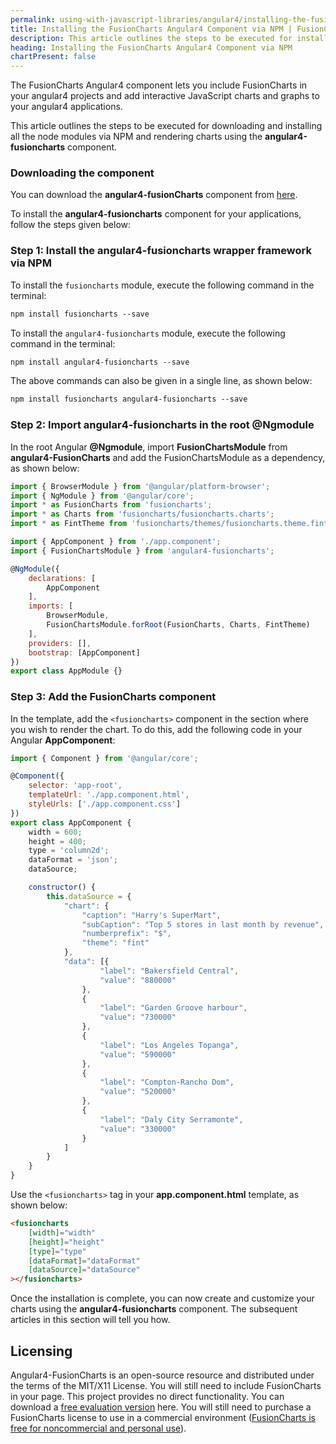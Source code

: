```yaml
---
permalink: using-with-javascript-libraries/angular4/installing-the-fusioncharts-angular4-component-via-npm.html
title: Installing the FusionCharts Angular4 Component via NPM | FusionCharts
description: This article outlines the steps to be executed for installing all the node modules via NPM and rendering charts using the vue-fusioncharts component.
heading: Installing the FusionCharts Angular4 Component via NPM
chartPresent: false
---
```

The FusionCharts Angular4 component lets you include FusionCharts in your angular4 projects and add interactive JavaScript charts and graphs to your angular4 applications.

This article outlines the steps to be executed for downloading and installing all the node modules via NPM and rendering charts using the __angular4-fusioncharts__ component.

### Downloading the component

You can download the __angular4-fusionCharts__ component from [here](https://www.fusioncharts.com/angular4-fusioncharts/).

To install the __angular4-fusioncharts__ component for your applications, follow the steps given below:

### Step 1: Install the angular4-fusioncharts wrapper framework via NPM

To install the `fusioncharts` module, execute the following command in the terminal:

```html
npm install fusioncharts --save
```

To install the `angular4-fusioncharts` module, execute the following command in the terminal:

```html
npm install angular4-fusioncharts --save
```

The above commands can also be given in a single line, as shown below:

```html
npm install fusioncharts angular4-fusioncharts --save
```

### Step 2: Import angular4-fusioncharts in the root __@Ngmodule__

In the root Angular __@Ngmodule__, import __FusionChartsModule__ from __angular4-FusionCharts__ and add the FusionChartsModule as a dependency, as shown below:

```javascript
import { BrowserModule } from '@angular/platform-browser';
import { NgModule } from '@angular/core';
import * as FusionCharts from 'fusioncharts';
import * as Charts from 'fusioncharts/fusioncharts.charts';
import * as FintTheme from 'fusioncharts/themes/fusioncharts.theme.fint';

import { AppComponent } from './app.component';
import { FusionChartsModule } from 'angular4-fusioncharts';

@NgModule({
    declarations: [
        AppComponent
    ],
    imports: [
        BrowserModule,
        FusionChartsModule.forRoot(FusionCharts, Charts, FintTheme)
    ],
    providers: [],
    bootstrap: [AppComponent]
})
export class AppModule {}
```

### Step 3: Add the __FusionCharts__ component

In the template, add the `<fusioncharts>` component in the section where you wish to render the chart. To do this, add the following code in your Angular __AppComponent__:

```javascript
import { Component } from '@angular/core';

@Component({
    selector: 'app-root',
    templateUrl: './app.component.html',
    styleUrls: ['./app.component.css']
})
export class AppComponent {
    width = 600;
    height = 400;
    type = 'column2d';
    dataFormat = 'json';
    dataSource;

    constructor() {
        this.dataSource = {
            "chart": {
                "caption": "Harry's SuperMart",
                "subCaption": "Top 5 stores in last month by revenue",
                "numberprefix": "$",
                "theme": "fint"
            },
            "data": [{
                    "label": "Bakersfield Central",
                    "value": "880000"
                },
                {
                    "label": "Garden Groove harbour",
                    "value": "730000"
                },
                {
                    "label": "Los Angeles Topanga",
                    "value": "590000"
                },
                {
                    "label": "Compton-Rancho Dom",
                    "value": "520000"
                },
                {
                    "label": "Daly City Serramonte",
                    "value": "330000"
                }
            ]
        }
    }
}
```

Use the `<fusioncharts>` tag in your __app.component.html__ template, as shown below:

```html
<fusioncharts
    [width]="width"
    [height]="height"
    [type]="type"
    [dataFormat]="dataFormat"
    [dataSource]="dataSource"
></fusioncharts>
```

Once the installation is complete, you can now create and customize your charts using the __angular4-fusioncharts__ component. The subsequent articles in this section will tell you how.

## Licensing

Angular4-FusionCharts is an open-source resource and distributed under the terms of the MIT/X11 License. You will still need to include FusionCharts in your page. This project provides no direct functionality. You can download a [free evaluation version](https://www.fusioncharts.com/download/) here. You will still need to purchase a FusionCharts license to use in a commercial environment ([FusionCharts is free for noncommercial and personal use](https://www.fusioncharts.com/download/free/)).